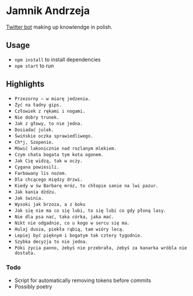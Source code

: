 # Jamnik Andrzeja

[Twitter bot](https://twitter.com/andrzejamnik/) making up knowlendge in polish.

## Usage
- `npm install` to install dependencies
- `npm start` to run

## Highlights

- `Przezorny – w miarę jedzenia.`
- `Żyć na ładny gips.`
- `Człowiek z rękami i nogami.`
- `Nie dobry trunek.`
- `Jak z głowy, to nie jedna.`
- `Dosiadać julek.`
- `Świńskie oczka sprawiedliwego.`
- `Ch*j, Szopenie.`
- `Mówić lakonicznie nad rozlanym mlekiem.`
- `Czym chata bogata tym kota ogonem.`
- `Jak Cię widzą, tak w oczy.`
- `Cygana powiesili.`
- `Farbowany lis nożem.`
- `Dla chcącego między drzwi.`
- `Kiedy w św Barbarę mróz, to chłopie sanie na lwi pazur.`
- `Jak kania dżdżu.`
- `Jak świnia.`
- `Wysoki jak brzoza, a z boku`
- `Jak się nie ma co się lubi, to się lubi co gdy płoną lasy.`
- `Nie dla psa nać, taka córka, jaka mać.`
- `Nikt nie odgadnie, co u kogo w sercu się ma.`
- `Hulaj dusza, piekła rąbią, tam wióry lecą.`
- `Lepiej być pięknym i bogatym tak cztery tygodnie.`
- `Szybka decyzja to nie jedna.`
- `Póki życia panno, żebyś nie przebrała, żebyś za kanarka wróbla nie dostała.`

### Todo
- Script for automatically removing tokens before commits
- Possibly poetry